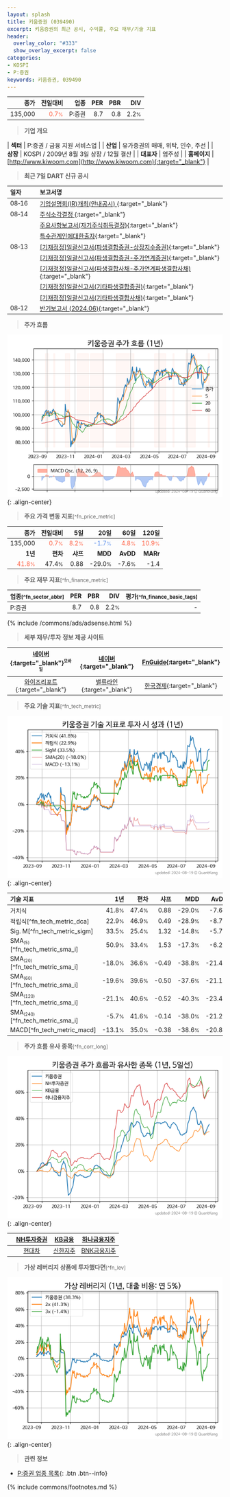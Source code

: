 ```yaml
---
layout: splash
title: 키움증권 (039490)
excerpt: 키움증권의 최근 공시, 수익률, 주요 재무/기술 지표
header:
  overlay_color: "#333"
  show_overlay_excerpt: false
categories:
- KOSPI
- P:증권
keywords: 키움증권, 039490
---
```


| **종가** | **전일대비** | **업종** | **PER** | **PBR** | **DIV** |
| -------: | -----------: | -------: | ------: | ------: | ------: |
| 135,000 | <span style="color: tomato">0.7<small>%</small></span> | P:증권 | 8.7 | 0.8 | 2.2<small>%</small> |

<!-- more -->


> **기업 개요**<a id="company"></a>

| <span style="white-space:nowrap;">**섹터**</span> | P:증권 / 금융 지원 서비스업 |
| <span style="white-space:nowrap;">**산업**</span> | 유가증권의 매매, 위탁, 인수, 주선 |
| <span style="white-space:nowrap;">**상장**</span> | KOSPI / 2009년 8월 3일 상장 / 12월 결산 |
| <span style="white-space:nowrap;">**대표자**</span> | 엄주성 |
| <span style="white-space:nowrap;">**홈페이지**</span> | [http://www.kiwoom.com](http://www.kiwoom.com){:target="_blank"} |


> **최근 7일 DART 신규 공시**<a id="dart"></a>

| **일자** |      | **보고서명** |
| :------- | :--- | :----------- |
| 08&#x2011;16 | | [기업설명회(IR)개최(안내공시)              ](https://dart.fss.or.kr/dsaf001/main.do?rcpNo=20240816800213){:target="_blank"} |
| 08&#x2011;14 | | [주식소각결정              ](https://dart.fss.or.kr/dsaf001/main.do?rcpNo=20240814802748){:target="_blank"} |
|  | | [주요사항보고서(자기주식취득결정)](https://dart.fss.or.kr/dsaf001/main.do?rcpNo=20240814003609){:target="_blank"} |
|  | | [특수관계인에대한출자](https://dart.fss.or.kr/dsaf001/main.do?rcpNo=20240814002855){:target="_blank"} |
| 08&#x2011;13 | | [[기재정정]일괄신고서(파생결합증권-상장지수증권)](https://dart.fss.or.kr/dsaf001/main.do?rcpNo=20240813000064){:target="_blank"} |
|  | | [[기재정정]일괄신고서(파생결합증권-주가연계증권)](https://dart.fss.or.kr/dsaf001/main.do?rcpNo=20240813000061){:target="_blank"} |
|  | | [[기재정정]일괄신고서(파생결합사채-주가연계파생결합사채)](https://dart.fss.or.kr/dsaf001/main.do?rcpNo=20240813000056){:target="_blank"} |
|  | | [[기재정정]일괄신고서(기타파생결합증권)](https://dart.fss.or.kr/dsaf001/main.do?rcpNo=20240813000048){:target="_blank"} |
|  | | [[기재정정]일괄신고서(기타파생결합사채)](https://dart.fss.or.kr/dsaf001/main.do?rcpNo=20240813000041){:target="_blank"} |
| 08&#x2011;12 | | [반기보고서 (2024.06)](https://dart.fss.or.kr/dsaf001/main.do?rcpNo=20240812000877){:target="_blank"} |


> **주가 흐름**<a id="price"></a>

![039490](/stock/images/039490.png){: .align-center}


> **주요 가격 변동 지표**<small>[^fn_price_metric]</small>

| **종가** | **전일대비** | **5일** | **20일** | **60일** | **120일** |
| -------: | -----------: | ------: | -------: | -------: | --------: |
| 135,000 | <span style="color: tomato">0.7<small>%</small></span> | <span style="color: tomato">8.2<small>%</small></span> | <span style="color: cornflowerblue">-1.7<small>%</small></span> | <span style="color: tomato">4.8<small>%</small></span> | <span style="color: tomato">10.9<small>%</small></span> |
| **1년** | **편차** | **샤프** | **MDD** | **AvDD** | **MARr** |
| <span style="color: tomato">41.8<small>%</small></span> | 47.4<small>%</small> | 0.88 | -29.0<small>%</small> | -7.6<small>%</small> | -1.4 |


> **주요 재무 지표**<small>[^fn_finance_metric]</small>

| **업종**<small>[^fn_sector_abbr]</small> | **PER** | **PBR** | **DIV** | **평가**<small>[^fn_finance_basic_tags]</small> |
| :--------------------------------------- | ------: | ------: | ------: | ----------------------------------------------: |
| P:증권 | 8.7 | 0.8 | 2.2<small>%</small> | - |



{% include /commons/ads/adsense.html %}

> **세부 재무/투자 정보 제공 사이트**

| [네이버](https://m.stock.naver.com/domestic/stock/039490/finance/summary){:target="_blank"}<sup><small>모바일</small></sup> | [네이버](https://finance.naver.com/item/coinfo.naver?code=039490){:target="_blank"} | [FnGuide](https://comp.fnguide.com/SVO2/ASP/SVD_Invest.asp?gicode=A039490&MenuYn=Y){:target="_blank"} |
| :---: | :---: | :---: |
| [와이즈리포트](https://comp.wisereport.co.kr/company/c1040001.aspx?cmp_cd=039490){:target="_blank"} | [밸류라인](https://www.valueline.co.kr/finance/summary/039490){:target="_blank"} | [한국경제](https://markets.hankyung.com/stock/039490/financial-summary){:target="_blank"} |


> **주요 기술 지표**<small>[^fn_tech_metric]</small>


![039490](/stock/images/039490_tech.png){: .align-center}

| **기술 지표** | **1년** | **편차** | **샤프** | **MDD** | **AvDD** |
| :------------ | ------: | -----------: | -------: | ------: | -------: |
| 거치식 | 41.8<small>%</small> | 47.4<small>%</small> | 0.88 | -29.0<small>%</small> | -7.6<small>%</small> |
| 적립식[^fn_tech_metric_dca] | 22.9<small>%</small> | 46.9<small>%</small> | 0.49 | -28.9<small>%</small> | -8.7<small>%</small> |
| Sig. M[^fn_tech_metric_sigm] | 33.5<small>%</small> | 25.4<small>%</small> | 1.32 | -14.8<small>%</small> | -5.7<small>%</small> |
| SMA<small><sub>(5)</sub></small>[^fn_tech_metric_sma_i] | 50.9<small>%</small> | 33.4<small>%</small> | 1.53 | -17.3<small>%</small> | -6.2<small>%</small> |
| SMA<small><sub>(20)</sub></small>[^fn_tech_metric_sma_i] | -18.0<small>%</small> | 36.6<small>%</small> | -0.49 | -38.8<small>%</small> | -21.4<small>%</small> |
| SMA<small><sub>(60)</sub></small>[^fn_tech_metric_sma_i] | -19.6<small>%</small> | 39.6<small>%</small> | -0.50 | -37.6<small>%</small> | -21.1<small>%</small> |
| SMA<small><sub>(120)</sub></small>[^fn_tech_metric_sma_i] | -21.1<small>%</small> | 40.6<small>%</small> | -0.52 | -40.3<small>%</small> | -23.4<small>%</small> |
| SMA<small><sub>(240)</sub></small>[^fn_tech_metric_sma_i] | -5.7<small>%</small> | 41.6<small>%</small> | -0.14 | -38.0<small>%</small> | -21.2<small>%</small> |
| MACD[^fn_tech_metric_macd] | -13.1<small>%</small> | 35.0<small>%</small> | -0.38 | -38.6<small>%</small> | -20.8<small>%</small> |


> **주가 흐름 유사 종목**<a id="corr"></a><small>[^fn_corr_long]</small>

![039490](/stock/images/039490_corr.png){: .align-center}

|       | [NH투자증권](/005940/) | [KB금융](/105560/) | [하나금융지주](/086790/) |
| :---: | :------------------------------------: | :------------------------------------: | :------------------------------------: |
|       | [현대차](/005380/) | [신한지주](/055550/) | [BNK금융지주](/138930/) |


> **가상 레버리지 상품에 투자했다면**<a id="2x"></a><small>[^fn_lev]</small>

![039490](/stock/images/039490_2x.png){: .align-center}


> **관련 정보**

- [P:증권 업종 목록](/stats/sector/kospi_업종_증권_종목/){: .btn .btn--info}

{% include commons/footnotes.md %}